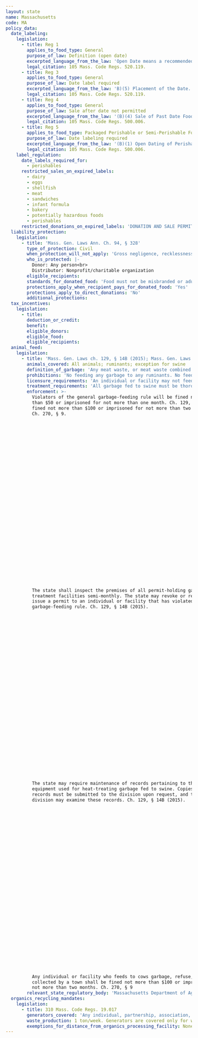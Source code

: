 ```yaml
---
layout: state
name: Massachusetts
code: MA
policy_data:
  date_labeling:
    legislation:
      - title: Reg 1
        applies_to_food_type: General
        purpose_of_law: Definition (open date)
        excerpted_language_from_the_law: 'Open Date means a recommended last date of retail sale of a food product which provides for a reasonable subsequent period of home shelf life. An open date on a food package is preceded by terminology such as “sell by,” “best by,” “useby,” or similar words.'
        legal_citation: 105 Mass. Code Regs. 520.119.
      - title: Reg 3
        applies_to_food_type: General
        purpose_of_law: Date label required
        excerpted_language_from_the_law: 'B)(5) Placement of the Date. (a) The term “sell by,” “best by,” “use by,” or similar words shall be either immediately adjacent to, above, or below the designated date. (b) The date shall consist of the common abbreviation for the calendar month and numerals for the day and year, e.g., Feb. 10, 2020; or numerals for the month, day and year, e.g., 2/10/20, except that perishable food products need not have the year identification included in the date, and frozen and long shelf life foods need not have the day identification included in the date. (c) The date shall be accompanied by disclosure of recommended product storage conditions, if such conditions significantly affect the validity of the date. (d) The date and any recommended storage conditions shall be printed, stamped, embossed, perforated, or otherwise shown on the retail package. Such label on such package, or a tag attached to such package, shall be affixed in a manner that is easily readable and separate from other information, graphics, or lettering so as to be clearly visible to a prospective purchaser. (e) An individual prepackaged food product which is not labeled in accordance with 105 CMR 500.006(B)(5) shall be deemed misbranded pursuant to M.G.L. c. 94, § 187.'
        legal_citation: 105 Mass. Code Regs. 520.119.
      - title: Reg 4
        applies_to_food_type: General
        purpose_of_law: Sale after date not permitted
        excerpted_language_from_the_law: '(B)(4) Sale of Past Date Food Products. No person shall offer for sale in Massachusetts any food product after the open date unless: (a) It is safe for human consumption and its sensory and physical qualities have not significantly diminished; (b) It is segregated from food products that are not “past date”; and (c) It is clearly and conspicuously marked either on the package or through the use of shelf markers or placards, as being offered for sale after the recommended last date of sale or use. (9) Exemptions. (a) 105 CMR 500.006(B)(1) through (8) does not apply to: 1. Fresh meat, fresh poultry, fresh fish, fresh fruits, or fresh vegetables offered for sale unpackaged or in a container permitting sensory examination; 2. Salt; 3. Crystallized refined sugar; 4. Individually packaged food products which are prepackaged as components of a larger food item, if the larger food item is identified with a date no later than the corresponding date for any such components; 5. Food products prepackaged for retail sale with a net weight of less than 1½ ounces; or 6. Food products manufactured, processed, or stored for sale outside Massachusetts.'
        legal_citation: 105 Mass. Code Regs. 500.006.
      - title: Reg 5
        applies_to_food_type: Packaged Perishable or Semi-Perishable Foods
        purpose_of_law: Date labeling required
        excerpted_language_from_the_law: '(B)(1) Open Dating of Perishable and Semi-perishable Food Products. (a) No person shall sell, offer for sale, or have in his or her possession with intent to sell any prepackaged perishable or semi-perishable food products unless it is identified with an open date determined by the manufacturer, processor, packer, repacker, retailer, or other person who packaged such food products, and which is displayed in the form specified in 105 CMR 500.006(B)(5).'
        legal_citation: 105 Mass. Code Regs. 500.006.
    label_regulation:
      date_labels_required_for:
        - perishables
      restricted_sales_on_expired_labels:
        - dairy
        - eggs
        - shellfish
        - meat
        - sandwiches
        - infant formula
        - bakery
        - potentially hazardous foods
        - perishables
      restricted_donations_on_expired_labels: 'DONATION AND SALE PERMITTED (105 MASS. CODE REGS. 500.003)'
  liability_protection:
    legislation:
      - title: 'Mass. Gen. Laws Ann. Ch. 94, § 328'
        type_of_protection: Civil
        when_protection_will_not_apply: 'Gross negligence, recklessness, or intentional misconduct'
        who_is_protected: |-
          Donor: Any person<br>
          Distributor: Nonprofit/charitable organization
        eligible_recipients:
        standards_for_donated_food: 'Food must not be misbranded or adulterated, and must have been manufactured, processed, and prepared in compliance with department of health regulations. Explicitly protects donation (and sale) of past-date food, as long as if the food is wholesome, separated from foods that are not past-date, and clearly labeled as past-date.'
        protections_apply_when_recipient_pays_for_donated_food: 'Yes'
        protections_apply_to_direct_donations: 'No'
        additional_protections:
  tax_incentives:
    legislation:
      - title:
        deduction_or_credit:
        benefit:
        eligible_donors:
        eligible_food:
        eligible_recipients:
  animal_feed:
    legislation:
      - title: 'Mass. Gen. Laws ch. 129, § 14B (2015); Mass. Gen. Laws ch. 270, § 9'
        animals_covered: All animals; ruminants; exception for swine
        definition_of_garbage: 'Any meat waste, or meat waste combined with any other food waste, resulting from handling, preparation, cooking and consumption of foods, including animal carcasses or parts thereof. Ch. 129, § 14B.'
        prohibitions: 'No feeding any garbage to any ruminants. No feeding any garbage collected from a large town to any animal, besides swine, which may be fed treated garbage. Individuals may feed untreated household garbage to swine. Ch. 270, § 9; Ch. 129, § 14B.'
        licensure_requirements: 'An individual or facility may not feed garbage to swine without procuring a permit from the state. Permits must be renewed on the first day of January each year. Ch. 129, § 14B.'
        treatment_requirements: 'All garbage fed to swine must be thoroughly heated to at least 212 degrees Fahrenheit for at least 30 minutes or be treated in some other manner that has been approved by the director of the division of animal health. Ch. 129, § 14B.'
        enforcement: >-
          Violators of the general garbage-feeding rule will be fined not more
          than $50 or imprisoned for not more than one month. Ch. 129, § 14B. Violators of the garbage-feeding ban for ruminants will be
          fined not more than $100 or imprisoned for not more than two months.
          Ch. 270, § 9.

































          The state shall inspect the premises of all permit-holding garbage
          treatment facilities semi-monthly. The state may revoke or refuse to
          issue a permit to an individual or facility that has violated the
          garbage-feeding rule. Ch. 129, § 14B (2015).

































          The state may require maintenance of records pertaining to the
          equipment used for heat-treating garbage fed to swine. Copies of these
          records must be submitted to the division upon request, and the
          division may examine these records. Ch. 129, § 14B (2015).

































          Any individual or facility who feeds to cows garbage, refuse, or offal
          collected by a town shall be fined not more than $100 or imprisoned for
          not more than two months. Ch. 270, § 9
        relevant_state_regulatory_body: 'Massachusetts Department of Agriculture, Division of Animal Health (Ch. 129, § 14B, <a href="http://www.mass.gov/eea/agencies/agr/animal-health/" target="_blank">http://www.mass.gov/eea/agencies/agr/animal-health/</a>.'
  organics_recycling_mandates:
    legislation:
      - title: 310 Mass. Code Regs. 19.017
        generators_covered: 'Any individual, partnership, association, firm, company, corporation, department, agency, group, public body (including a city, town, district, county, authority, state, federal, or other governmental unit).'
        waste_production: 1 ton/week. Generators are covered only for weeks during which they meet the threshold.
        exemptions_for_distance_from_organics_processing_facility: None
---
```

